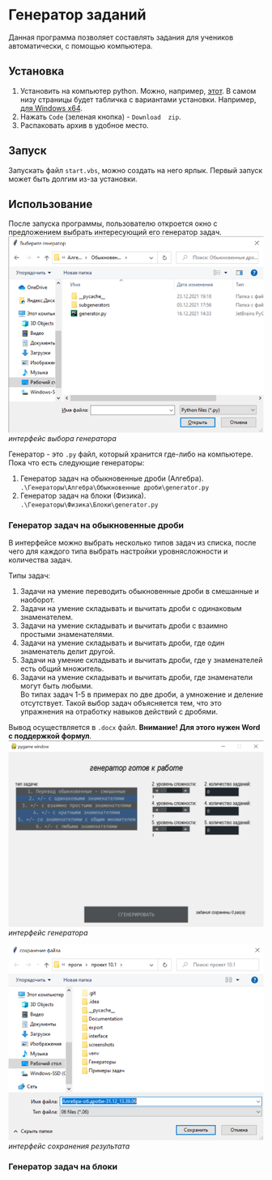 # Генератор заданий
Данная программа позволяет составлять задания для учеников автоматически,
с помощью компьютера.
## Установка
1. Установить на компьютер python. Можно, например,
    [этот](https://www.python.org/downloads/release/python-399/).
    В самом низу страницы будет табличка с вариантами установки. Например, 
    [для Windows x64](https://www.python.org/ftp/python/3.9.9/python-3.9.9-amd64.exe).
2. Нажать `Code` \(зеленая кнопка) - `Download  zip`.
3. Распаковать архив в удобное место.
## Запуск
Запускать  файл `start.vbs`, можно создать на него ярлык.
Первый запуск может быть долгим из-за установки.
## Использование
После запуска программы, пользователю откроется окно с предложением выбрать интересующий его
генератор задач.  
![alt text](screenshots/gen_choise.png "интерфейс выбора генератора")
*интерфейс выбора генератора*  

Генератор - это `.py` файл, который хранится где-либо на компьютере. Пока что
есть следующие генераторы:
1. Генератор задач на обыкновенные дроби \(Алгебра).  
`.\Генераторы\Алгебра\Обыкновенные дроби\generator.py`
2. Генератор задач на блоки \(Физика).  
`.\Генераторы\Физика\Блоки\generator.py`
### Генератор задач на обыкновенные дроби
В интерфейсе можно выбрать несколько типов задач из списка, после чего для каждого типа
выбрать настройки уровнясложности и количества задач.  

Типы задач:  
1. Задачи на умение переводить обыкновенные дроби в смешанные и наоборот.
2. Задачи на умение складывать и вычитать дроби с одинаковым знаменателем.
3. Задачи на умение складывать и вычитать дроби с взаимно простыми знаменателями.
4. Задачи на умение складывать и вычитать дроби, где один знаменатель делит другой.
5. Задачи на умение складывать и вычитать дроби, где у знаменателей есть общий множитель.
6. Задачи на умение складывать и вычитать дроби, где знаменатели могут быть любыми.  
Во типах задач 1-5 в примерах по две дроби, а умножение и деление отсутствует.
Такой выбор задач объясняется тем, что это упражнения на отработку навыков действий с дробями.  

Вывод осуществляется в `.docx` файл. **Внимание! Для этого нужен Word с поддержкой формул**.
![alt text](screenshots/algebra_frac_interfaice.png "интерфейс генератора задач на дроби")  
*интерфейс генератора*  

![alt text](screenshots/save.png "интерфейс сохранения результата")  
*интерфейс сохранения результата*  
### Генератор задач на блоки

